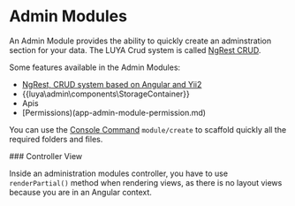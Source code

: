 # Admin Modules

An Admin Module provides the ability to quickly create an adminstration section for your data. The LUYA Crud system is called [NgRest CRUD](ngrest-concept.md).

Some features available in the Admin Modules:

+ [NgRest, CRUD system based on Angular and Yii2](ngrest-concept.md)
+ {{luya\admin\components\StorageContainer}}
+ Apis
+ [Permissions)(app-admin-module-permission.md)

You can use the [Console Command](app-console.md) `module/create` to scaffold quickly all the required folders and files.

### Controller View

Inside an administration modules controller, you have to use `renderPartial()` method when rendering views, as there is no layout views because you are in an Angular context.
